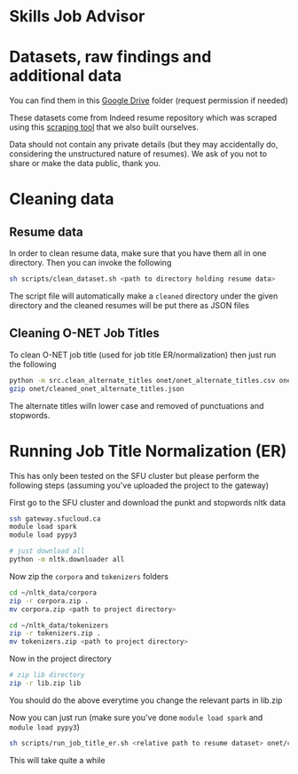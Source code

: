 # Skills Job Advisor

# Datasets, raw findings and additional data
You can find them in this [Google Drive](https://drive.google.com/drive/u/0/folders/1-glxM4PAj-fo3U4Dt2O3ro3RwTeVj8_V) folder (request permission if needed)

These datasets come from Indeed resume repository which was scraped using this [scraping tool](https://github.com/btruhand/indeed-resume-scraper) that we also built ourselves.

Data should not contain any private details (but they may accidentally do, considering the unstructured nature of resumes). We ask of you not to share or make the data public, thank you.

# Cleaning data

## Resume data

In order to clean resume data, make sure that you have them all in one directory. Then you can invoke the following
```bash
sh scripts/clean_dataset.sh <path to directory holding resume data>
```

The script file will automatically make a `cleaned` directory under the given directory and the cleaned resumes will be put there as JSON files

## Cleaning O-NET Job Titles
To clean O-NET job title (used for job title ER/normalization) then just run the following

```bash
python -m src.clean_alternate_titles onet/onet_alternate_titles.csv onet/cleaned_onet_alternate_titles.json
gzip onet/cleaned_onet_alternate_titles.json
```

The alternate titles willn lower case and removed of punctuations and stopwords.

# Running Job Title Normalization (ER)
This has only been tested on the SFU cluster but please perform the following steps (assuming you've uploaded the project to the gateway)

First go to the SFU cluster and download the punkt and stopwords nltk data
```bash
ssh gateway.sfucloud.ca
module load spark
module load pypy3

# just download all
python -m nltk.downloader all
```

Now zip the `corpora` and `tokenizers` folders
```bash
cd ~/nltk_data/corpora
zip -r corpora.zip .
mv corpora.zip <path to project directory>

cd ~/nltk_data/tokenizers
zip -r tokenizers.zip .
mv tokenizers.zip <path to project directory>
```

Now in the project directory
```bash
# zip lib directory
zip -r lib.zip lib
```
You should do the above everytime you change the relevant parts in lib.zip

Now you can just run (make sure you've done `module load spark` and `module load pypy3`)
```bash
sh scripts/run_job_title_er.sh <relative path to resume dataset> onet/cleaned_onet_alternate_titles.json.gz
```

This will take quite a while
